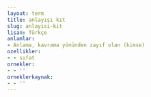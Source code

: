 ```yaml
---
layout: term
title: anlayışı kıt
slug: anlayisi-kit
lisan: Türkçe
anlamlar:
- Anlama, kavrama yönünden zayıf olan (kimse)
ozellikler:
- - sıfat
ornekler:
- - ''
orneklerkaynak:
- - ''
---
```

